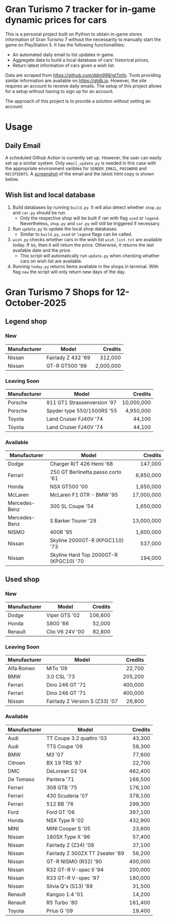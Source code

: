 # Gran Turismo 7 tracker for in-game dynamic prices for cars

This is a personal project built on Python to obtain in-game stores information of Gran Turismo 7 without the necessarity to manually start the game on PlayStation 5. It has the following functionalities:

- An automated daily email to list updates in game.
- Aggregate data to build a local database of cars' historical prices,
- Return latest information of cars given a wish list.

Data are scraped from https://github.com/ddm999/gt7info. Tools providing similar information are available on https://gtdb.io. However, the site requires an account to receive daily emails. The setup of this project allows for a setup without having to sign up for an account.

The approach of this project is to provide a solution without setting an account.

# Usage

## Daily Email

A scheduled Github Action is currently set up. However, the user can easily set up a similar system. Only `email_update.py` is needed in this case with the appropriate environment varibles for `SENDER_EMAIL`, `PASSWORD` and `RECIPIENTS`. A [screenshot](https://raw.githubusercontent.com/marcohoucheng/Gran-Turismo-7-Price-Tracker/main/data/email_screenshot.png) of the email and the latest html copy is shown below.

## Wish list and local database

1. Build databases by running `build.py`. It will also detect whether `shop.py` and `car.py` should be run.
    - Only the respective shop will be built if ran with flag `used` or `legend`. Nevertheless, `shop.py` and `car.py` will still be triggered if necessary.
2. Run `update.py` to update the local shop databases.
    - Similar to `build.py`, `used` or `legend` flags can be called.
3. `wish.py` checks whether cars in the wish list `wish_list.txt` are available today. If so, then it will return the price. Otherwise, it returns the last available date and the price.
    - This script will automatically run `update.py` when checking whather cars on wish list are available.
4. Running `today.py` returns items available in the shops in terminal. With flag `new` the script will only return new days of the day.


# Gran Turismo 7 Shops for 12-October-2025



## Legend shop

### New
 | Manufacturer | Model | Credits |
 | --- | --- | --: |
|Nissan|Fairlady Z 432 '69|312,000|
|Nissan|GT-R GT500 '99|2,000,000|

### Leaving Soon
 | Manufacturer | Model | Credits |
 | --- | --- | --: |
|Porsche|911 GT1 Strassenversion '97|10,000,000|
|Porsche|Spyder type 550/1500RS '55|4,950,000|
|Toyota|Land Cruiser FJ40V '74|44,100|
|Toyota|Land Cruiser FJ40V '74|44,100|

### Available
 | Manufacturer | Model | Credits |
 | --- | --- | --: |
|Dodge|Charger R/T 426 Hemi '68|147,000|
|Ferrari|250 GT Berlinetta passo corto '61|6,850,000|
|Honda|NSX GT500 '00|1,650,000|
|McLaren|McLaren F1 GTR - BMW '95|17,000,000|
|Mercedes-Benz|300 SL Coupe '54|1,650,000|
|Mercedes-Benz|S Barker Tourer '29|13,000,000|
|NISMO|400R '95|1,600,000|
|Nissan|Skyline 2000GT-R (KPGC110) '73|537,000|
|Nissan|Skyline Hard Top 2000GT-R (KPGC10) '70|194,000|


## Used shop

### New
 | Manufacturer | Model | Credits |
 | --- | --- | --: |
|Dodge|Viper GTS '02|106,600|
|Honda|S800 '66|52,000|
|Renault|Clio V6 24V '00|82,800|

### Leaving Soon
 | Manufacturer | Model | Credits |
 | --- | --- | --: |
|Alfa Romeo|MiTo '09|22,700|
|BMW|3.0 CSL '73|205,200|
|Ferrari|Dino 246 GT '71|400,000|
|Ferrari|Dino 246 GT '71|400,000|
|Nissan|Fairlady Z Version S (Z33) '07|26,800|

### Available
 | Manufacturer | Model | Credits |
 | --- | --- | --: |
|Audi|TT Coupe 3.2 quattro '03|43,300|
|Audi|TTS Coupe '09|58,300|
|BMW|M3 '07|77,600|
|Citroen|BX 19 TRS '87|22,700|
|DMC|DeLorean S2 '04|462,400|
|De Tomaso|Pantera '71|166,500|
|Ferrari|308 GTB '75|176,100|
|Ferrari|430 Scuderia '07|378,100|
|Ferrari|512 BB '76|299,300|
|Ford|Ford GT '06|397,100|
|Honda|NSX Type R '02|432,900|
|MINI|MINI Cooper S '05|23,600|
|Nissan|180SX Type X '96|57,400|
|Nissan|Fairlady Z (Z34) '08|37,100|
|Nissan|Fairlady Z 300ZX TT 2seater '89|56,200|
|Nissan|GT-R NISMO (R32) '90|400,000|
|Nissan|R32 GT-R V-spec II '94|200,000|
|Nissan|R33 GT-R V-spec '97|180,000|
|Nissan|Silvia Q's (S13) '88|31,500|
|Renault|Kangoo 1.4 '01|14,200|
|Renault|R5 Turbo '80|161,400|
|Toyota|Prius G '09|19,400|
